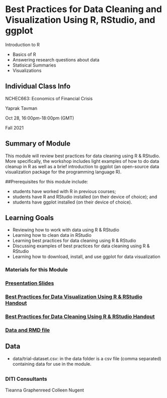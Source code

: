 # Best Practices for Data Cleaning and Visualization Using R, RStudio, and ggplot 

Introduction to R
- Basics of R
- Answering research questions about data 
- Statisical Summaries
- Visualizations

## Individual Class Info
NCHEC663: Economics of Financial Crisis

Yaprak Tavman

Oct 28, 16:00pm-18:00pm (GMT) 

Fall 2021


## Summary of Module
This module will review best practices for data cleaning using R & RStudio. More specifically, the workshop includes light examples of how to do data cleanup in R as well as a brief introduction to ggplot (an open-source data visualization package for the programming language R). 

##Prerequisites for this module include: 
* students have worked with R in previous courses; 
* students have R and RStudio installed (on their device of choice); and
* students have ggplot installed (on their device of choice). 


## Learning Goals
* Reviewing how to work with data using R & RStudio
* Learning how to clean data in RStudio
* Learning best practices for data cleaning using R & RStudio
* Discussing examples of best practices for data cleaning using R & RStudio
* Learning how to download, install, and use ggplot for data visualization
 
### Materials for this Module
### [Presentation Slides](https://github.com/NULabNortheastern/digitalassignmentshowcase/blob/master/intro_r/economics_of_financial_crisis-fall2021-tavman/Slides_Data-Visualization-in-ggplot2_tavman.pdf)
### [Best Practices for Data Visualization Using R & RStudio Handout](https://github.com/NULabNortheastern/digitalassignmentshowcase/blob/master/intro_r/economics_of_financial_crisis-fall2021-tavman/Handout_Using-ggplot2-for-data-visualization.pdf)
### [Best Practices for Data Cleaning Using R & RStudio Handout](https://github.com/NULabNortheastern/digitalassignmentshowcase/blob/master/intro_r/economics_of_financial_crisis-fall2021-tavman/Handout_Best-Practices-for-Data-Cleaning_diti-fall2021-tavman.pdf)
### [Data and RMD file](https://github.com/NULabNortheastern/digitalassignmentshowcase/tree/master/intro_r/economics_of_financial_crisis-fall2021-tavman/ggplot2-diti-demo-guide_Tavman-fall2021)

## Data

* data/trial-dataset.csv: in the data folder is a csv file (comma separated) containing data for use in the module.

## 
### DITI Consultants
Tieanna Graphenreed
Colleen Nugent